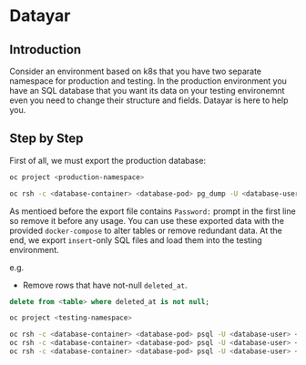 # Datayar

## Introduction

Consider an environment based on k8s that you have two separate namespace for production and testing.
In the production environment you have an SQL database that you want its data on your testing environemnt even
you need to change their structure and fields. Datayar is here to help you.

## Step by Step

First of all, we must export the production database:

```sh
oc project <production-namespace>

oc rsh -c <database-container> <database-pod> pg_dump -U <database-user> <database-name> > output.sql
```

As mentioed before the export file contains `Password:` prompt in the first line so remove it before any usage.
You can use these exported data with the provided `docker-compose` to alter tables or remove redundant data.
At the end, we export `insert`-only SQL files and load them into the testing environment.

e.g.

- Remove rows that have not-null `deleted_at`.

```sql
delete from <table> where deleted_at is not null;
```

```sh
oc project <testing-namespace>

oc rsh -c <database-container> <database-pod> psql -U <database-user> <database-name> -f - < <table-1>.sql
oc rsh -c <database-container> <database-pod> psql -U <database-user> <database-name> -f - < <table-2>.sql
oc rsh -c <database-container> <database-pod> psql -U <database-user> <database-name> -f - < <table-3>.sql
```
